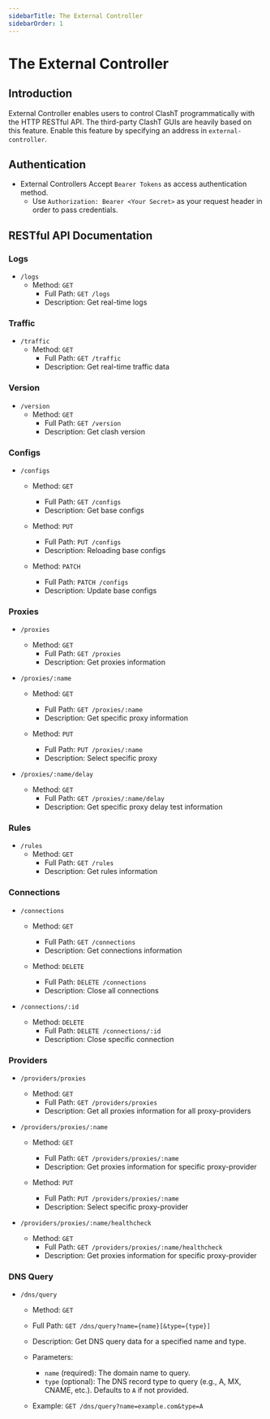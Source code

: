 ```yaml
---
sidebarTitle: The External Controller
sidebarOrder: 1
---
```


# The External Controller

## Introduction

External Controller enables users to control ClashT programmatically with the HTTP RESTful API. The third-party ClashT GUIs are heavily based on this feature. Enable this feature by specifying an address in `external-controller`.

## Authentication

- External Controllers Accept `Bearer Tokens` as access authentication method.
  - Use `Authorization: Bearer <Your Secret>` as your request header in order to pass credentials.

## RESTful API Documentation

### Logs

- `/logs`
  - Method: `GET`
    - Full Path: `GET /logs`
    - Description: Get real-time logs

### Traffic

- `/traffic`
  - Method: `GET`
    - Full Path: `GET /traffic`
    - Description: Get real-time traffic data

### Version

- `/version`
  - Method: `GET`
    - Full Path: `GET /version`
    - Description: Get clash version

### Configs

- `/configs`
  - Method: `GET`
    - Full Path: `GET /configs`
    - Description: Get base configs

  - Method: `PUT`
    - Full Path: `PUT /configs`
    - Description: Reloading base configs

  - Method: `PATCH`
    - Full Path: `PATCH /configs`
    - Description: Update base configs

### Proxies

- `/proxies`
  - Method: `GET`
    - Full Path: `GET /proxies`
    - Description: Get proxies information

- `/proxies/:name`
  - Method: `GET`
    - Full Path: `GET /proxies/:name`
    - Description: Get specific proxy information

  - Method: `PUT`
    - Full Path: `PUT /proxies/:name`
    - Description: Select specific proxy

- `/proxies/:name/delay`
  - Method: `GET`
    - Full Path: `GET /proxies/:name/delay`
    - Description: Get specific proxy delay test information

### Rules

- `/rules`
  - Method: `GET`
    - Full Path: `GET /rules`
    - Description: Get rules information

### Connections

- `/connections`
  - Method: `GET`
    - Full Path: `GET /connections`
    - Description: Get connections information

  - Method: `DELETE`
    - Full Path: `DELETE /connections`
    - Description: Close all connections

- `/connections/:id`
  - Method: `DELETE`
    - Full Path: `DELETE /connections/:id`
    - Description: Close specific connection

### Providers

- `/providers/proxies`
  - Method: `GET`
    - Full Path: `GET /providers/proxies`
    - Description: Get all proxies information for all proxy-providers

- `/providers/proxies/:name`
  - Method: `GET`
    - Full Path: `GET /providers/proxies/:name`
    - Description: Get proxies information for specific proxy-provider

  - Method: `PUT`
    - Full Path: `PUT /providers/proxies/:name`
    - Description: Select specific proxy-provider

- `/providers/proxies/:name/healthcheck`
  - Method: `GET`
    - Full Path: `GET /providers/proxies/:name/healthcheck`
    - Description: Get proxies information for specific proxy-provider

### DNS Query

- `/dns/query`
  - Method: `GET`
  - Full Path: `GET /dns/query?name={name}[&type={type}]`
  - Description: Get DNS query data for a specified name and type.
  - Parameters:
    - `name` (required): The domain name to query.
    - `type` (optional): The DNS record type to query (e.g., A, MX, CNAME, etc.). Defaults to `A` if not provided.

  - Example: `GET /dns/query?name=example.com&type=A`

